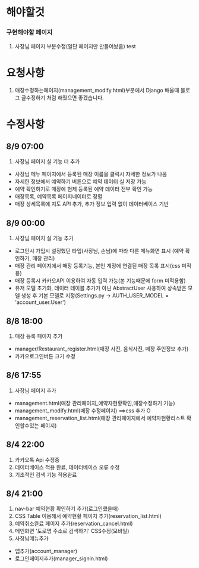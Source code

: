 # 해야할것
### 구현해야할 페이지
1. 사장님 페이지 부분수정(일단 페이지만 만들어놨음)
test

# 요청사항
1. 매장수정하는페이지(management_modify.html)부분에서 Django 배울때 블로그 글수정하기 처럼 해줬으면 좋겠습니다.

# 수정사항
## 8/9 07:00
1. 사장님 페이지 실 기능 더 추가
 * 사장님 메뉴 페이지에서 등록된 매장 이름을 클릭시 자세한 정보가 나옴
 * 자세한 정보에서 예약하기 버튼으로 예약 데이터 실 저장 가능
 * 예약 확인하기로 매장에 현제 등록된 예약 데이터 전부 확인 가능
 * 매장목록, 예약목록 페이지네이터로 정렬
 * 매장 상세목록에 지도 API 추가, 추가 정보 입력 없이 데이터베이스 기반
 
 ## 8/9 00:00
1. 사장님 페이지 실 기능 추가
 * 로그인시 가입시 설정했던 타입(사장님, 손님)에 따라 다른 메뉴화면 표시 (예약 확인하기,  매장 관리)
 * 매장 관리 페이지에서 매장 등록기능, 본인 계정에 연결된 매장 목록 표시(css 미적용)
 * 매장 등록시 카카오API 이용하여 자동 입력 가능(본 기능때문에 form 미적용함)
 * 유저 모델 초기화, 데이터 테이블 추가가 아닌 AbstractUser 사용하여 상속받은 모델 생성 후 기본 모델로 지정(Settings.py -> AUTH_USER_MODEL = 'account_user.User')
 
 ## 8/8 18:00
1. 매장 등록 페이지 추가
 * manager/Restaurant_register.html(매장 사진, 음식사진, 매장 주인정보 추가)
 * 카카오로그인버튼 크기 수정
 
## 8/6 17:55
1. 사장님 페이지 추가
 * management.html(매장 관리페이지_예약자현황확인,매장수정하기 기능)
 * management_modify.html(매장 수정페이지)  ==>css 추가 O
 * management_reservation_list.html(매장 관리페이지에서 예약자현황리스트 확인할수있는 페이지)
 
## 8/4 22:00
1. 카카오톡 Api 수정중
2. 데이터베이스 적용 완료, 데이터베이스 오류 수정
3. 기초적인 검색 기능 적용완료

## 8/4 21:00
1. nav-bar 예약현황 확인하기 추가(로그인했을때)
2. CSS Table 이용해서 예약현황 페이지 추가(reservation_list.html)
3. 예약취소완료 페이지 추가(reservation_cancel.html)
4. 메인화면 '도로명 주소로 검색하기' CSS수정(모바일)
5. 사장님메뉴추가
 * 앱추가(account_manager)
 * 로그인페이지추가(manager_signin.html)



 






